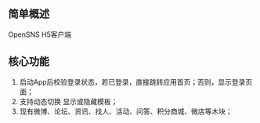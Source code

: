 ## 简单概述
OpenSNS H5客户端

## 核心功能
1. 启动App后校验登录状态，若已登录，直接跳转应用首页；否则，显示登录页面；
2. 支持动态切换 显示或隐藏模板；
3. 现有微博、论坛、资讯、找人、活动、问答、积分商城、微店等木块；
